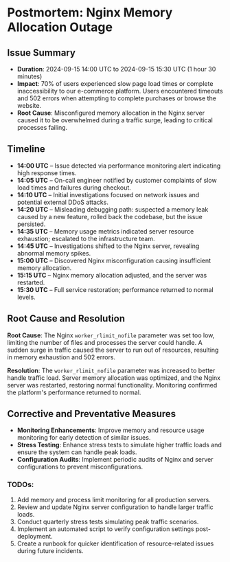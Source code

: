 # Postmortem: Nginx Memory Allocation Outage

## Issue Summary
- **Duration**: 2024-09-15 14:00 UTC to 2024-09-15 15:30 UTC (1 hour 30 minutes)
- **Impact**: 70% of users experienced slow page load times or complete inaccessibility to our e-commerce platform. Users encountered timeouts and 502 errors when attempting to complete purchases or browse the website.
- **Root Cause**: Misconfigured memory allocation in the Nginx server caused it to be overwhelmed during a traffic surge, leading to critical processes failing.

## Timeline
- **14:00 UTC** – Issue detected via performance monitoring alert indicating high response times.
- **14:05 UTC** – On-call engineer notified by customer complaints of slow load times and failures during checkout.
- **14:10 UTC** – Initial investigations focused on network issues and potential external DDoS attacks.
- **14:20 UTC** – Misleading debugging path: suspected a memory leak caused by a new feature, rolled back the codebase, but the issue persisted.
- **14:35 UTC** – Memory usage metrics indicated server resource exhaustion; escalated to the infrastructure team.
- **14:45 UTC** – Investigations shifted to the Nginx server, revealing abnormal memory spikes.
- **15:00 UTC** – Discovered Nginx misconfiguration causing insufficient memory allocation.
- **15:15 UTC** – Nginx memory allocation adjusted, and the server was restarted.
- **15:30 UTC** – Full service restoration; performance returned to normal levels.

## Root Cause and Resolution
**Root Cause**: The Nginx `worker_rlimit_nofile` parameter was set too low, limiting the number of files and processes the server could handle. A sudden surge in traffic caused the server to run out of resources, resulting in memory exhaustion and 502 errors.

**Resolution**: The `worker_rlimit_nofile` parameter was increased to better handle traffic load. Server memory allocation was optimized, and the Nginx server was restarted, restoring normal functionality. Monitoring confirmed the platform's performance returned to normal.

## Corrective and Preventative Measures
- **Monitoring Enhancements**: Improve memory and resource usage monitoring for early detection of similar issues.
- **Stress Testing**: Enhance stress tests to simulate higher traffic loads and ensure the system can handle peak loads.
- **Configuration Audits**: Implement periodic audits of Nginx and server configurations to prevent misconfigurations.

### TODOs:
1. Add memory and process limit monitoring for all production servers.
2. Review and update Nginx server configuration to handle larger traffic loads.
3. Conduct quarterly stress tests simulating peak traffic scenarios.
4. Implement an automated script to verify configuration settings post-deployment.
5. Create a runbook for quicker identification of resource-related issues during future incidents.
